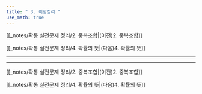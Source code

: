 ```yaml
---
title: " 3. 이항정리 "
use_math: true
---
```

[[_notes/확통 실전문제 정리/2. 중복조합|(이전)2. 중복조합]] 

[[_notes/확통 실전문제 정리/4. 확률의 뜻|(다음)4. 확률의 뜻]]

***







***
[[_notes/확통 실전문제 정리/2. 중복조합|(이전)2. 중복조합]] 

[[_notes/확통 실전문제 정리/4. 확률의 뜻|(다음)4. 확률의 뜻]]